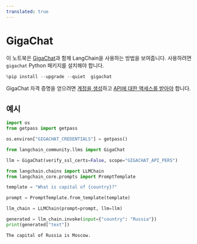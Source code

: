 ```yaml
---
translated: true
---
```


# GigaChat

이 노트북은 [GigaChat](https://developers.sber.ru/portal/products/gigachat)과 함께 LangChain을 사용하는 방법을 보여줍니다.
사용하려면 ```gigachat``` Python 패키지를 설치해야 합니다.

```python
%pip install --upgrade --quiet  gigachat
```

GigaChat 자격 증명을 얻으려면 [계정을 생성](https://developers.sber.ru/studio/login)하고 [API에 대한 액세스를 받아야](https://developers.sber.ru/docs/ru/gigachat/individuals-quickstart) 합니다.

## 예시

```python
import os
from getpass import getpass

os.environ["GIGACHAT_CREDENTIALS"] = getpass()
```

```python
from langchain_community.llms import GigaChat

llm = GigaChat(verify_ssl_certs=False, scope="GIGACHAT_API_PERS")
```

```python
from langchain.chains import LLMChain
from langchain_core.prompts import PromptTemplate

template = "What is capital of {country}?"

prompt = PromptTemplate.from_template(template)

llm_chain = LLMChain(prompt=prompt, llm=llm)

generated = llm_chain.invoke(input={"country": "Russia"})
print(generated["text"])
```

```output
The capital of Russia is Moscow.
```
